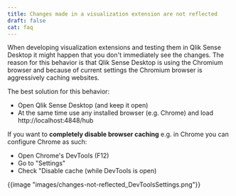 ```yaml
---
title: Changes made in a visualization extension are not reflected
draft: false
cat: faq
---
```


When developing visualization extensions and testing them in Qlik Sense Desktop it might happen that you don't immediately see the changes.
The reason for this behavior is that Qlik Sense Desktop is using the Chromium browser and because of current settings the Chromium browser is aggressively caching websites.

The best solution for this behavior:

- Open Qlik Sense Desktop (and keep it open)
- At the same time use any installed browser (e.g. Chrome) and load http://localhost:4848/hub

If you want to **completely disable browser caching** e.g. in Chrome you can configure Chrome as such:

- Open Chrome's DevTools (F12)
- Go to "Settings"
- Check "Disable cache (while DevTools is open)


{{image "images/changes-not-reflected_DevToolsSettings.png"}}